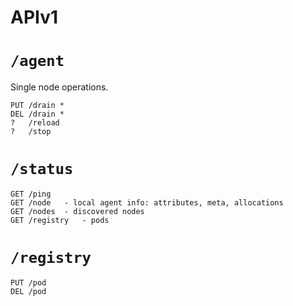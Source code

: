 # APIv1

# `/agent`

Single node operations.

```
PUT /drain *
DEL /drain *
?   /reload
?   /stop
```

# `/status`

```
GET /ping
GET /node   - local agent info: attributes, meta, allocations
GET /nodes  - discovered nodes
GET /registry   - pods
```

# `/registry`

```
PUT /pod
DEL /pod
```
